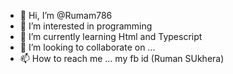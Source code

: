 - 👋 Hi, I’m @Rumam786
- 👀 I’m interested in programming
- 🌱 I’m currently learning Html and Typescript
- 💞️ I’m looking to collaborate on ...
- 📫 How to reach me ... my fb id (Ruman SUkhera)



